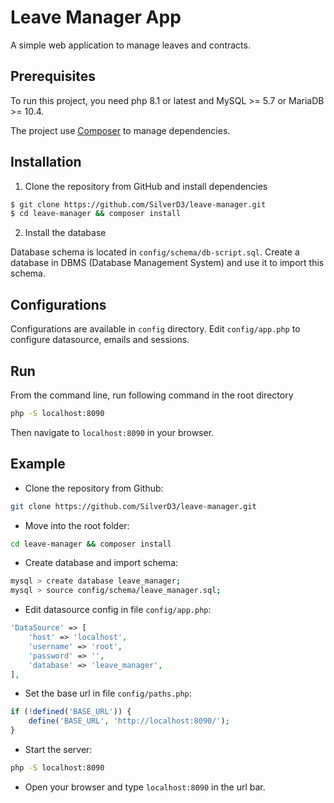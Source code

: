 # Leave Manager App

A simple web application to manage leaves and contracts.

## Prerequisites

To run this project, you need php 8.1 or latest and MySQL >= 5.7 or MariaDB >= 10.4.

The project use [Composer](https://getcomposer.org/) to manage dependencies.

## Installation

1. Clone the repository from GitHub and install dependencies

```bash
$ git clone https://github.com/SilverD3/leave-manager.git
$ cd leave-manager && composer install
```
2. Install the database

Database schema is located in `config/schema/db-script.sql`. Create a database in DBMS (Database Management System) and use it to import this schema.

## Configurations 

Configurations are available in `config` directory. Edit `config/app.php` to configure datasource, emails and sessions.

## Run

From the command line, run following command in the root directory
```bash
php -S localhost:8090
```
Then navigate to `localhost:8090` in your browser.

## Example

- Clone the repository from Github:
```bash
git clone https://github.com/SilverD3/leave-manager.git
```
- Move into the root folder:
```bash
cd leave-manager && composer install
```

- Create database and import schema:

```bash
mysql > create database leave_manager;
mysql > source config/schema/leave_manager.sql;
```

- Edit datasource config in file `config/app.php`:

```php
'DataSource' => [
    'host' => 'localhost',
    'username' => 'root',
    'password' => '',
    'database' => 'leave_manager',
],
```

- Set the base url in file `config/paths.php`:

```php
if (!defined('BASE_URL')) {
    define('BASE_URL', 'http://localhost:8090/');
}
```

- Start the server:

```bash
php -S localhost:8090
```
- Open your browser and type `localhost:8090` in the url bar.